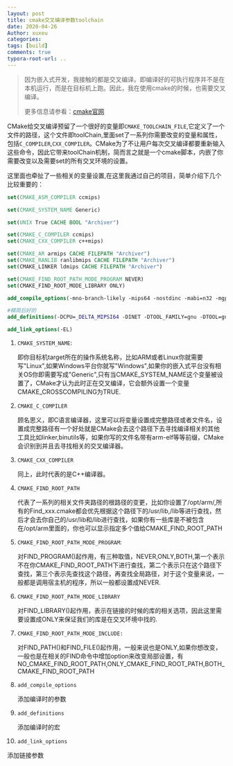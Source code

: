 ```yaml
---
layout: post
title: cmake交叉编译参数toolchain
date: 2020-04-26
Author: xuxeu
categories: 
tags: [build]
comments: true
typora-root-url: ..
---
```


> 因为嵌入式开发，我接触的都是交叉编译。即编译好的可执行程序并不是在本机运行，而是在目标机上跑。因此，我在使用cmake的时候，也需要交叉编译。
>
> 更多信息请参看：[cmake官网](https://cmake.org/cmake/help)

CMake给交叉编译预留了一个很好的变量即`CMAKE_TOOLCHAIN_FILE`,它定义了一个文件的路径，这个文件即toolChain,里面set了一系列你需要改变的变量和属性，包括`C_COMPILER`,`CXX_COMPILER`。CMake为了不让用户每次交叉编译都要重新输入这些命令，因此它带来toolChain机制，简而言之就是一个cmake脚本，内嵌了你需要改变以及需要set的所有交叉环境的设置。

这里面也牵扯了一些相关的变量设置,在这里我通过自己的项目，简单介绍下几个比较重要的：

```cmake
set(CMAKE_ASM_COMPILER ccmips)

set(CMAKE_SYSTEM_NAME Generic)

set(UNIX True CACHE BOOL "Archiver")

set(CMAKE_C_COMPILER ccmips)
set(CMAKE_CXX_COMPILER c++mips)

set(CMAKE_AR armips CACHE FILEPATH "Archiver")
set(CMAKE_RANLIB ranlibmips CACHE FILEPATH "Archiver")
set(CMAKE_LINKER ldmips CACHE FILEPATH "Archiver")

set(CMAKE_FIND_ROOT_PATH_MODE_PROGRAM NEVER)
set(CMAKE_FIND_ROOT_MODE_LIBRARY ONLY)

add_compile_options(-mno-branch-likely -mips64 -nostdinc -mabi=n32 -mgp64 -EL -fno-builtin -fno-zero-initialized-in-bss -fno-common -Wall -G8 -MD  -O2 -G 8 -D_VSB_CONFIG_FILE="${CONFIG_H}/lib_smp/h/config/vsbConfig.h" )

#精简后好的
add_definitions(-DCPU=_DELTA_MIPSI64 -DINET -DTOOL_FAMILY=gnu -DTOOL=gnule -D_CORETEK_KERNEL -D_CORETEK_MIPS_N32_ABI -DMIPSEL -D_WRS_LIB_BUILD  -DWRS_IPNET -D_WRS_CONFIG_SMP)

add_link_options(-EL)
```

1. `CMAKE_SYSTEM_NAME`:

   即你目标机target所在的操作系统名称，比如ARM或者Linux你就需要写"Linux",如果Windows平台你就写"Windows",如果你的嵌入式平台没有相关OS你即需要写成"Generic",只有当CMAKE_SYSTEM_NAME这个变量被设置了，CMake才认为此时正在交叉编译，它会额外设置一个变量CMAKE_CROSSCOMPILING为TRUE.

2. `CMAKE_C_COMPILER`

    顾名思义，即C语言编译器，这里可以将变量设置成完整路径或者文件名，设置成完整路径有一个好处就是CMake会去这个路径下去寻找编译相关的其他工具比如linker,binutils等，如果你写的文件名带有arm-elf等等前缀，CMake会识别到并且去寻找相关的交叉编译器。

3. `CMAKE_CXX_COMPILER`

    同上，此时代表的是C++编译器。

4. `CMAKE_FIND_ROOT_PATH`

    代表了一系列的相关文件夹路径的根路径的变更，比如你设置了/opt/arm/,所有的Find_xxx.cmake都会优先根据这个路径下的/usr/lib,/lib等进行查找，然后才会去你自己的/usr/lib和/lib进行查找，如果你有一些库是不被包含在/opt/arm里面的，你也可以显示指定多个值给CMAKE_FIND_ROOT_PATH

5. `CMAKE_FIND_ROOT_PATH_MODE_PROGRAM`:

   对FIND_PROGRAM()起作用，有三种取值，NEVER,ONLY,BOTH,第一个表示不在你CMAKE_FIND_ROOT_PATH下进行查找，第二个表示只在这个路径下查找，第三个表示先查找这个路径，再查找全局路径，对于这个变量来说，一般都是调用宿主机的程序，所以一般都设置成NEVER.

6. `CMAKE_FIND_ROOT_PATH_MODE_LIBRARY`

    对FIND_LIBRARY()起作用，表示在链接的时候的库的相关选项，因此这里需要设置成ONLY来保证我们的库是在交叉环境中找的.

7. `CMAKE_FIND_ROOT_PATH_MODE_INCLUDE:`

   对FIND_PATH()和FIND_FILE()起作用，一般来说也是ONLY,如果你想改变，一般也是在相关的FIND命令中增加option来改变局部设置，有NO_CMAKE_FIND_ROOT_PATH,ONLY_CMAKE_FIND_ROOT_PATH,BOTH_CMAKE_FIND_ROOT_PATH

8. `add_compile_options`

   添加编译时的参数

9. `add_definitions`

   添加编译时的宏

10. `add_link_options`

   添加链接参数

